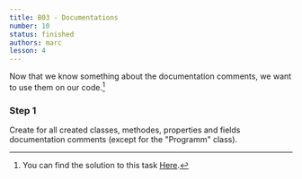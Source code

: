 ```yaml
---
title: B03 - Documentations
number: 10
status: finished
authors: marc
lesson: 4
---
```


Now that we know something about the documentation comments, we want to use them on our code.[^solution]

[^solution]:
    You can find the solution to this task [Here](https://github.com/satkowski/csharp-lessons-exercise-solutions/tree/master/lesson_04/B03_documentations/ExerciseSolution/).

### Step 1

Create for all created classes, methodes, properties and fields documentation comments (except for the "Programm" class).